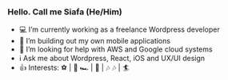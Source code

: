 ### Hello. Call me Siafa (He/Him)
- 💻  I’m currently working as a freelance Wordpress developer 
- :iphone: I’m building out my own mobile applications 
- :mag_right: I’m looking for help with AWS and Google cloud systems 
- :information_source: Ask me about Wordpress, React, iOS and UX/UI design 
- :+1: Interests: :soccer: | :checkered_flag: :racing_car: | :doughnut: | :notes: :notes: | :surfer: 
